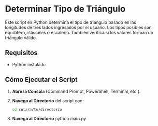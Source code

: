 # Determinar Tipo de Triángulo

Este script en Python determina el tipo de triángulo basado en las longitudes de tres lados ingresados por el usuario. Los tipos posibles son equilátero, isósceles o escaleno. También verifica si los valores forman un triángulo válido.

## Requisitos

- Python instalado.

## Cómo Ejecutar el Script

1. **Abre la Consola** (Command Prompt, PowerShell, Terminal, etc.).

2. **Navega al Directorio** del script con:
   ```bash
   cd ruta/a/tu/directorio

3. **Navega al Directorio**
python main.py

